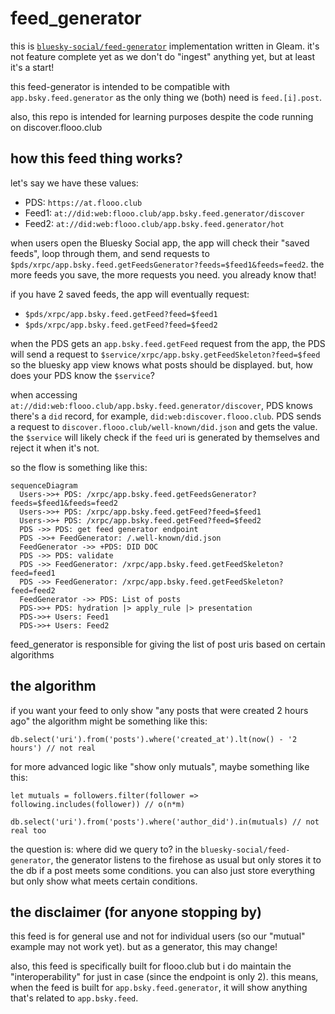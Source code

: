 # feed_generator

this is [`bluesky-social/feed-generator`](https://github.com/bluesky-social/feed-generator) implementation written in Gleam. it's not feature complete yet as we don't do "ingest" anything yet, but at least it's a start!

this feed-generator is intended to be compatible with `app.bsky.feed.generator` as the only thing we (both) need is `feed.[i].post`.

also, this repo is intended for learning purposes despite the code running on discover.flooo.club

## how this feed thing works?

let's say we have these values:

- PDS: `https://at.flooo.club`
- Feed1: `at://did:web:flooo.club/app.bsky.feed.generator/discover`
- Feed2: `at://did:web:flooo.club/app.bsky.feed.generator/hot`

when users open the Bluesky Social app, the app will check their "saved feeds", loop through them, and send requests to `$pds/xrpc/app.bsky.feed.getFeedsGenerator?feeds=$feed1&feeds=feed2`. the more feeds you save, the more requests you need. you already know that!

if you have 2 saved feeds, the app will eventually request:

- `$pds/xrpc/app.bsky.feed.getFeed?feed=$feed1`
- `$pds/xrpc/app.bsky.feed.getFeed?feed=$feed2`

when the PDS gets an `app.bsky.feed.getFeed` request from the app, the PDS will send a request to `$service/xrpc/app.bsky.getFeedSkeleton?feed=$feed` so the bluesky app view knows what posts should be displayed. but, how does your PDS know the `$service`?

when accessing `at://did:web:flooo.club/app.bsky.feed.generator/discover`, PDS knows there's a `did` record, for example, `did:web:discover.flooo.club`. PDS sends a request to `discover.flooo.club/well-known/did.json` and gets the value. the `$service` will likely check if the `feed` uri is generated by themselves and reject it when it's not.

so the flow is something like this:

```mermaid
sequenceDiagram
  Users->>+ PDS: /xrpc/app.bsky.feed.getFeedsGenerator?feeds=$feed1&feeds=feed2
  Users->>+ PDS: /xrpc/app.bsky.feed.getFeed?feed=$feed1
  Users->>+ PDS: /xrpc/app.bsky.feed.getFeed?feed=$feed2
  PDS ->> PDS: get feed generator endpoint
  PDS ->>+ FeedGenerator: /.well-known/did.json
  FeedGenerator ->> +PDS: DID DOC
  PDS ->> PDS: validate
  PDS ->> FeedGenerator: /xrpc/app.bsky.feed.getFeedSkeleton?feed=feed1
  PDS ->> FeedGenerator: /xrpc/app.bsky.feed.getFeedSkeleton?feed=feed2
  FeedGenerator ->> PDS: List of posts
  PDS->>+ PDS: hydration |> apply_rule |> presentation
  PDS->>+ Users: Feed1
  PDS->>+ Users: Feed2
```

feed_generator is responsible for giving the list of post uris based on certain algorithms

## the algorithm

if you want your feed to only show "any posts that were created 2 hours ago" the algorithm might be something like this:

```
db.select('uri').from('posts').where('created_at').lt(now() - '2 hours') // not real
```

for more advanced logic like "show only mutuals", maybe something like this:

```
let mutuals = followers.filter(follower => following.includes(follower)) // o(n*m)

db.select('uri').from('posts').where('author_did').in(mutuals) // not real too
```

the question is: where did we query to? in the `bluesky-social/feed-generator`, the generator listens to the firehose as usual but only stores it to the db if a post meets some conditions. you can also just store everything but only show what meets certain conditions.

## the disclaimer (for anyone stopping by)

this feed is for general use and not for individual users (so our "mutual" example may not work yet). but as a generator, this may change!

also, this feed is specifically built for flooo.club but i do maintain the "interoperability" for just in case (since the endpoint is only 2). this means, when the feed is built for `app.bsky.feed.generator`, it will show anything that's related to `app.bsky.feed`.
